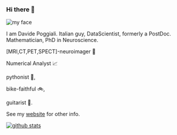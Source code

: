 ### Hi there 👋

![my face](http://dpoggiali.altervista.org/img/davide.jpg)

I am Davide Poggiali.
Italian guy, DataScientist, formerly a PostDoc. Mathematician, PhD in Neuroscience. 

[MRI,CT,PET,SPECT]-neuroimager 🧠

Numerical Analyst 📈

pythonist 🐍, 

bike-faithful 🚲, 

guitarist 🎸.


See my [website](http://dpoggiali.altervista.org) for other info.


[![ github stats](https://github-readme-stats.vercel.app/api?username=pog87&line_height=24&count_private=true)](https://github.com/anuraghazra/github-readme-stats)

